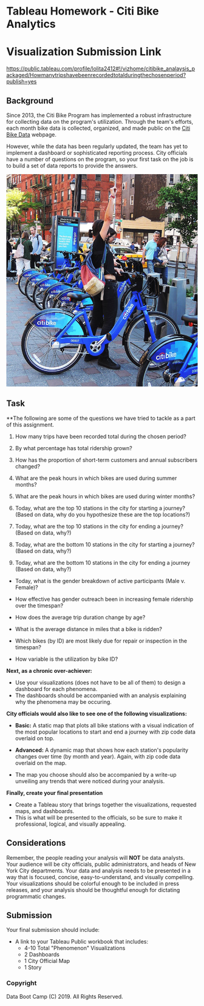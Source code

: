 # Tableau Homework - Citi Bike Analytics

# Visualization Submission Link
https://public.tableau.com/profile/lolita2412#!/vizhome/citibike_analaysis_packaged/Howmanytripshavebeenrecordedtotalduringthechosenperiod?publish=yes

## Background

Since 2013, the Citi Bike Program has implemented a robust infrastructure for collecting data on the program's utilization. Through the team's efforts, each month bike data is collected, organized, and made public on the [Citi Bike Data](https://www.citibikenyc.com/system-data) webpage.

However, while the data has been regularly updated, the team has yet to implement a dashboard or sophisticated reporting process. City officials have a number of questions on the program, so your first task on the job is to build a set of data reports to provide the answers.

![Citi-Bikes](Images/citi-bike-station-bikes.jpg)

## Task

**The following are some of the questions we have tried to tackle as a part of this assignment.

1. How many trips have been recorded total during the chosen period?

2. By what percentage has total ridership grown?

3. How has the proportion of short-term customers and annual subscribers changed?

4. What are the peak hours in which bikes are used during summer months?

5. What are the peak hours in which bikes are used during winter months?

6. Today, what are the top 10 stations in the city for starting a journey? (Based on data, why do you hypothesize these are the top locations?)

7. Today, what are the top 10 stations in the city for ending a journey? (Based on data, why?)

8. Today, what are the bottom 10 stations in the city for starting a journey? (Based on data, why?)

9. Today, what are the bottom 10 stations in the city for ending a journey (Based on data, why?)

* Today, what is the gender breakdown of active participants (Male v. Female)?

* How effective has gender outreach been in increasing female ridership over the timespan?

* How does the average trip duration change by age?

* What is the average distance in miles that a bike is ridden?

* Which bikes (by ID) are most likely due for repair or inspection in the timespan?

* How variable is the utilization by bike ID?

**Next, as a chronic over-achiever:**

* Use your visualizations (does not have to be all of them) to design a dashboard for each phenomena.
* The dashboards should be accompanied with an analysis explaining why the phenomena may be occuring. 

**City officials would also like to see one of the following visualizations:**

* **Basic:** A static map that plots all bike stations with a visual indication of the most popular locations to start and end a journey with zip code data overlaid on top.

* **Advanced:** A dynamic map that shows how each station's popularity changes over time (by month and year). Again, with zip code data overlaid on the map.

* The map you choose should also be accompanied by a write-up unveiling any trends that were noticed during your analysis.

**Finally, create your final presentation**

* Create a Tableau story that brings together the visualizations, requested maps, and dashboards.
* This is what will be presented to the officials, so be sure to make it professional, logical, and visually appealing. 

## Considerations

Remember, the people reading your analysis will **NOT** be data analysts. Your audience will be city officials, public administrators, and heads of New York City departments. Your data and analysis needs to be presented in a way that is focused, concise, easy-to-understand, and visually compelling. Your visualizations should be colorful enough to be included in press releases, and your analysis should be thoughtful enough for dictating programmatic changes. 

## Submission 

Your final submission should include:

* A link to your Tableau Public workbook that includes: 
  * 4-10 Total "Phenomenon" Visualizations 
  * 2 Dashboards
  * 1 City Official Map
  * 1 Story 

### Copyright

Data Boot Camp (C) 2019. All Rights Reserved.
